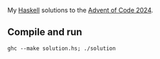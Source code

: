 My [Haskell](https://www.haskell.org/) solutions to the [Advent of Code 2024](https://adventofcode.com/2024).

## Compile and run
```
ghc --make solution.hs; ./solution
```
